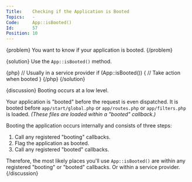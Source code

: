 ```yaml
---
Title:    Checking if the Application is Booted
Topics:   -
Code:     App::isBooted()
Id:       57
Position: 10
---
```


{problem}
You want to know if your application is booted.
{/problem}

{solution}
Use the `App::isBooted()` method.

{php}
// Usually in a service provider
if (App::isBooted())
{
    // Take action when booted
}
{/php}
{/solution}

{discussion}
Booting occurs at a low level.

Your application is "booted" before the request is even dispatched. It is booted before `app/start/global.php` or `app/routes.php` or `app/filters.php` is loaded. _(These files are loaded within a "booted" callback.)_

Booting the application occurs internally and consists of three steps:

1. Call any registered "booting" callbacks.
2. Flag the application as booted.
3. Call any registered "booted" callbacks.

Therefore, the most likely places you'll use `App::isBooted()` are within any registered "booting" or "booted" callbacks. Or within a service provider.
{/discussion}

